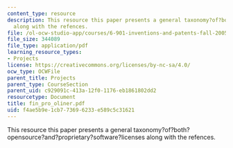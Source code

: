 ```yaml
---
content_type: resource
description: This resource this paper presents a general taxonomy?of?both?opensource?and?proprietary?software?licenses
  along with the refences.
file: /ol-ocw-studio-app/courses/6-901-inventions-and-patents-fall-2005/f4ae5b9e1cb773696233e589c5c31621_fin_pro_oliner.pdf
file_size: 344089
file_type: application/pdf
learning_resource_types:
- Projects
license: https://creativecommons.org/licenses/by-nc-sa/4.0/
ocw_type: OCWFile
parent_title: Projects
parent_type: CourseSection
parent_uid: c929091c-413a-12f0-1176-eb1861802dd2
resourcetype: Document
title: fin_pro_oliner.pdf
uid: f4ae5b9e-1cb7-7369-6233-e589c5c31621
---
```

This resource this paper presents a general taxonomy?of?both?opensource?and?proprietary?software?licenses along with the refences.